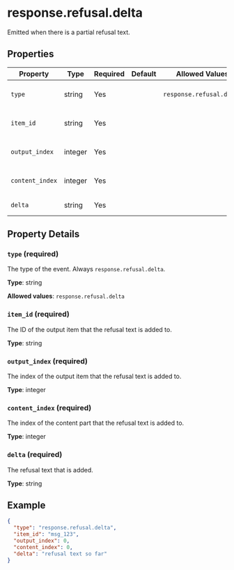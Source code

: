 # response.refusal.delta

Emitted when there is a partial refusal text.

## Properties

| Property | Type | Required | Default | Allowed Values | Description |
| -------- | ---- | -------- | ------- | -------------- | ----------- |
| `type` | string | Yes |  | `response.refusal.delta` | The type of the event. Always `response.refusal.delta`. <br>  |
| `item_id` | string | Yes |  |  | The ID of the output item that the refusal text is added to. <br>  |
| `output_index` | integer | Yes |  |  | The index of the output item that the refusal text is added to. <br>  |
| `content_index` | integer | Yes |  |  | The index of the content part that the refusal text is added to. <br>  |
| `delta` | string | Yes |  |  | The refusal text that is added. <br>  |

## Property Details

### `type` (required)

The type of the event. Always `response.refusal.delta`.


**Type**: string

**Allowed values**: `response.refusal.delta`

### `item_id` (required)

The ID of the output item that the refusal text is added to.


**Type**: string

### `output_index` (required)

The index of the output item that the refusal text is added to.


**Type**: integer

### `content_index` (required)

The index of the content part that the refusal text is added to.


**Type**: integer

### `delta` (required)

The refusal text that is added.


**Type**: string

## Example

```json
{
  "type": "response.refusal.delta",
  "item_id": "msg_123",
  "output_index": 0,
  "content_index": 0,
  "delta": "refusal text so far"
}

```

